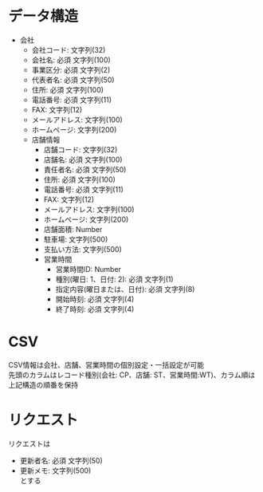 # データ構造

* 会社
  * 会社コード: 文字列(32)
  * 会社名: 必須 文字列(100)
  * 事業区分: 必須 文字列(2)
  * 代表者名: 必須 文字列(50)
  * 住所: 必須 文字列(100)
  * 電話番号: 必須 文字列(11)
  * FAX: 文字列(12)
  * メールアドレス: 文字列(100)
  * ホームページ: 文字列(200)
  * 店舗情報
    * 店舗コード: 文字列(32)
    * 店舗名: 必須 文字列(100)
    * 責任者名: 必須 文字列(50)
    * 住所: 必須 文字列(100)
    * 電話番号: 必須 文字列(11)
    * FAX: 文字列(12)
    * メールアドレス: 文字列(100)
    * ホームページ: 文字列(200)
    * 店舗面積: Number
    * 駐車場: 文字列(500)
    * 支払い方法: 文字列(500)
    * 営業時間
      * 営業時間ID: Number
      * 種別(曜日: 1、日付: 2): 必須 文字列(1)
      * 指定内容(曜日または、日付): 必須 文字列(8)
      * 開始時刻: 必須 文字列(4)
      * 終了時刻: 必須 文字列(4)

# CSV
  CSV情報は会社、店舗、営業時間の個別設定・一括設定が可能  
  先頭のカラムはレコード種別(会社: CP、店舗: ST、営業時間:WT)、カラム順は上記構造の順番を保持

# リクエスト
  リクエストは  
  * 更新者名: 必須 文字列(50)  
  * 更新メモ: 文字列(500)  
  とする
